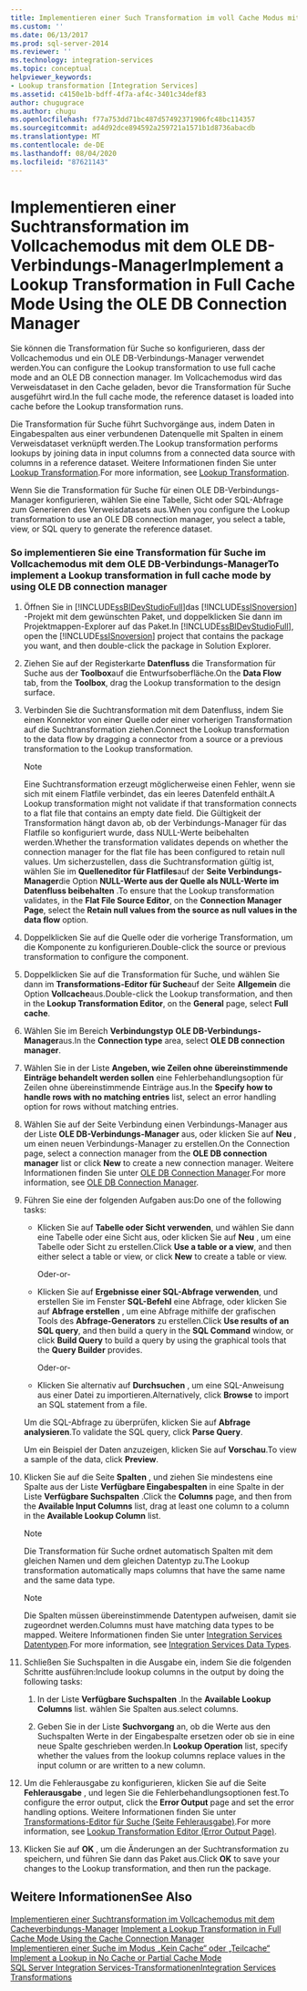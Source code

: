 ```yaml
---
title: Implementieren einer Such Transformation im voll Cache Modus mithilfe des OLE DB-Verbindungs-Managers | Microsoft-Dokumentation
ms.custom: ''
ms.date: 06/13/2017
ms.prod: sql-server-2014
ms.reviewer: ''
ms.technology: integration-services
ms.topic: conceptual
helpviewer_keywords:
- Lookup transformation [Integration Services]
ms.assetid: c4150e1b-bdff-4f7a-af4c-3401c34def83
author: chugugrace
ms.author: chugu
ms.openlocfilehash: f77a753dd71bc487d57492371906fc48bc114357
ms.sourcegitcommit: ad4d92dce894592a259721a1571b1d8736abacdb
ms.translationtype: MT
ms.contentlocale: de-DE
ms.lasthandoff: 08/04/2020
ms.locfileid: "87621143"
---
```

# <a name="implement-a-lookup-transformation-in-full-cache-mode-using-the-ole-db-connection-manager"></a><span data-ttu-id="cc85a-102">Implementieren einer Suchtransformation im Vollcachemodus mit dem OLE DB-Verbindungs-Manager</span><span class="sxs-lookup"><span data-stu-id="cc85a-102">Implement a Lookup Transformation in Full Cache Mode Using the OLE DB Connection Manager</span></span>
  <span data-ttu-id="cc85a-103">Sie können die Transformation für Suche so konfigurieren, dass der Vollcachemodus und ein OLE DB-Verbindungs-Manager verwendet werden.</span><span class="sxs-lookup"><span data-stu-id="cc85a-103">You can configure the Lookup transformation to use full cache mode and an OLE DB connection manager.</span></span> <span data-ttu-id="cc85a-104">Im Vollcachemodus wird das Verweisdataset in den Cache geladen, bevor die Transformation für Suche ausgeführt wird.</span><span class="sxs-lookup"><span data-stu-id="cc85a-104">In the full cache mode, the reference dataset is loaded into cache before the Lookup transformation runs.</span></span>  
  
 <span data-ttu-id="cc85a-105">Die Transformation für Suche führt Suchvorgänge aus, indem Daten in Eingabespalten aus einer verbundenen Datenquelle mit Spalten in einem Verweisdataset verknüpft werden.</span><span class="sxs-lookup"><span data-stu-id="cc85a-105">The Lookup transformation performs lookups by joining data in input columns from a connected data source with columns in a reference dataset.</span></span> <span data-ttu-id="cc85a-106">Weitere Informationen finden Sie unter [Lookup Transformation](../data-flow/transformations/lookup-transformation.md).</span><span class="sxs-lookup"><span data-stu-id="cc85a-106">For more information, see [Lookup Transformation](../data-flow/transformations/lookup-transformation.md).</span></span>  
  
 <span data-ttu-id="cc85a-107">Wenn Sie die Transformation für Suche für einen OLE DB-Verbindungs-Manager konfigurieren, wählen Sie eine Tabelle, Sicht oder SQL-Abfrage zum Generieren des Verweisdatasets aus.</span><span class="sxs-lookup"><span data-stu-id="cc85a-107">When you configure the Lookup transformation to use an OLE DB connection manager, you select a table, view, or SQL query to generate the reference dataset.</span></span>  
  
### <a name="to-implement-a-lookup-transformation-in-full-cache-mode-by-using-ole-db-connection-manager"></a><span data-ttu-id="cc85a-108">So implementieren Sie eine Transformation für Suche im Vollcachemodus mit dem OLE DB-Verbindungs-Manager</span><span class="sxs-lookup"><span data-stu-id="cc85a-108">To implement a Lookup transformation in full cache mode by using OLE DB connection manager</span></span>  
  
1.  <span data-ttu-id="cc85a-109">Öffnen Sie in [!INCLUDE[ssBIDevStudioFull](../../includes/ssbidevstudiofull-md.md)]das [!INCLUDE[ssISnoversion](../../includes/ssisnoversion-md.md)] -Projekt mit dem gewünschten Paket, und doppelklicken Sie dann im Projektmappen-Explorer auf das Paket.</span><span class="sxs-lookup"><span data-stu-id="cc85a-109">In [!INCLUDE[ssBIDevStudioFull](../../includes/ssbidevstudiofull-md.md)], open the [!INCLUDE[ssISnoversion](../../includes/ssisnoversion-md.md)] project that contains the package you want, and then double-click the package in Solution Explorer.</span></span>  
  
2.  <span data-ttu-id="cc85a-110">Ziehen Sie auf der Registerkarte **Datenfluss** die Transformation für Suche aus der **Toolbox**auf die Entwurfsoberfläche.</span><span class="sxs-lookup"><span data-stu-id="cc85a-110">On the **Data Flow** tab, from the **Toolbox**, drag the Lookup transformation to the design surface.</span></span>  
  
3.  <span data-ttu-id="cc85a-111">Verbinden Sie die Suchtransformation mit dem Datenfluss, indem Sie einen Konnektor von einer Quelle oder einer vorherigen Transformation auf die Suchtransformation ziehen.</span><span class="sxs-lookup"><span data-stu-id="cc85a-111">Connect the Lookup transformation to the data flow by dragging a connector from a source or a previous transformation to the Lookup transformation.</span></span>  
  
    > [!NOTE]  
    >  <span data-ttu-id="cc85a-112">Eine Suchtransformation erzeugt möglicherweise einen Fehler, wenn sie sich mit einem Flatfile verbindet, das ein leeres Datenfeld enthält.</span><span class="sxs-lookup"><span data-stu-id="cc85a-112">A Lookup transformation might not validate if that transformation connects to a flat file that contains an empty date field.</span></span> <span data-ttu-id="cc85a-113">Die Gültigkeit der Transformation hängt davon ab, ob der Verbindungs-Manager für das Flatfile so konfiguriert wurde, dass NULL-Werte beibehalten werden.</span><span class="sxs-lookup"><span data-stu-id="cc85a-113">Whether the transformation validates depends on whether the connection manager for the flat file has been configured to retain null values.</span></span> <span data-ttu-id="cc85a-114">Um sicherzustellen, dass die Suchtransformation gültig ist, wählen Sie im **Quelleneditor für Flatfiles**auf der **Seite Verbindungs-Manager**die Option **NULL-Werte aus der Quelle als NULL-Werte im Datenfluss beibehalten** .</span><span class="sxs-lookup"><span data-stu-id="cc85a-114">To ensure that the Lookup transformation validates, in the **Flat File Source Editor**, on the **Connection Manager Page**, select the **Retain null values from the source as null values in the data flow** option.</span></span>  
  
4.  <span data-ttu-id="cc85a-115">Doppelklicken Sie auf die Quelle oder die vorherige Transformation, um die Komponente zu konfigurieren.</span><span class="sxs-lookup"><span data-stu-id="cc85a-115">Double-click the source or previous transformation to configure the component.</span></span>  
  
5.  <span data-ttu-id="cc85a-116">Doppelklicken Sie auf die Transformation für Suche, und wählen Sie dann im **Transformations-Editor für Suche**auf der Seite **Allgemein** die Option **Vollcache**aus.</span><span class="sxs-lookup"><span data-stu-id="cc85a-116">Double-click the Lookup transformation, and then in the **Lookup Transformation Editor**, on the **General** page, select **Full cache**.</span></span>  
  
6.  <span data-ttu-id="cc85a-117">Wählen Sie im Bereich **Verbindungstyp** **OLE DB-Verbindungs-Manager**aus.</span><span class="sxs-lookup"><span data-stu-id="cc85a-117">In the **Connection type** area, select **OLE DB connection manager**.</span></span>  
  
7.  <span data-ttu-id="cc85a-118">Wählen Sie in der Liste **Angeben, wie Zeilen ohne übereinstimmende Einträge behandelt werden sollen** eine Fehlerbehandlungsoption für Zeilen ohne übereinstimmende Einträge aus.</span><span class="sxs-lookup"><span data-stu-id="cc85a-118">In the **Specify how to handle rows with no matching entries** list, select an error handling option for rows without matching entries.</span></span>  
  
8.  <span data-ttu-id="cc85a-119">Wählen Sie auf der Seite Verbindung einen Verbindungs-Manager aus der Liste **OLE DB-Verbindungs-Manager** aus, oder klicken Sie auf **Neu** , um einen neuen Verbindungs-Manager zu erstellen.</span><span class="sxs-lookup"><span data-stu-id="cc85a-119">On the Connection page, select a connection manager from the **OLE DB connection manager** list or click **New** to create a new connection manager.</span></span> <span data-ttu-id="cc85a-120">Weitere Informationen finden Sie unter [OLE DB Connection Manager](ole-db-connection-manager.md).</span><span class="sxs-lookup"><span data-stu-id="cc85a-120">For more information, see [OLE DB Connection Manager](ole-db-connection-manager.md).</span></span>  
  
9. <span data-ttu-id="cc85a-121">Führen Sie eine der folgenden Aufgaben aus:</span><span class="sxs-lookup"><span data-stu-id="cc85a-121">Do one of the following tasks:</span></span>  
  
    -   <span data-ttu-id="cc85a-122">Klicken Sie auf **Tabelle oder Sicht verwenden**, und wählen Sie dann eine Tabelle oder eine Sicht aus, oder klicken Sie auf **Neu** , um eine Tabelle oder Sicht zu erstellen.</span><span class="sxs-lookup"><span data-stu-id="cc85a-122">Click **Use a table or a view**, and then either select a table or view, or click **New** to create a table or view.</span></span>  
  
         <span data-ttu-id="cc85a-123">Oder</span><span class="sxs-lookup"><span data-stu-id="cc85a-123">-or-</span></span>  
  
    -   <span data-ttu-id="cc85a-124">Klicken Sie auf **Ergebnisse einer SQL-Abfrage verwenden**, und erstellen Sie im Fenster **SQL-Befehl** eine Abfrage, oder klicken Sie auf **Abfrage erstellen** , um eine Abfrage mithilfe der grafischen Tools des **Abfrage-Generators** zu erstellen.</span><span class="sxs-lookup"><span data-stu-id="cc85a-124">Click **Use results of an SQL query**, and then build a query in the **SQL Command** window, or click **Build Query** to build a query by using the graphical tools that the **Query Builder** provides.</span></span>  
  
         <span data-ttu-id="cc85a-125">Oder</span><span class="sxs-lookup"><span data-stu-id="cc85a-125">-or-</span></span>  
  
    -   <span data-ttu-id="cc85a-126">Klicken Sie alternativ auf **Durchsuchen** , um eine SQL-Anweisung aus einer Datei zu importieren.</span><span class="sxs-lookup"><span data-stu-id="cc85a-126">Alternatively, click **Browse** to import an SQL statement from a file.</span></span>  
  
     <span data-ttu-id="cc85a-127">Um die SQL-Abfrage zu überprüfen, klicken Sie auf **Abfrage analysieren**.</span><span class="sxs-lookup"><span data-stu-id="cc85a-127">To validate the SQL query, click **Parse Query**.</span></span>  
  
     <span data-ttu-id="cc85a-128">Um ein Beispiel der Daten anzuzeigen, klicken Sie auf **Vorschau**.</span><span class="sxs-lookup"><span data-stu-id="cc85a-128">To view a sample of the data, click **Preview**.</span></span>  
  
10. <span data-ttu-id="cc85a-129">Klicken Sie auf die Seite **Spalten** , und ziehen Sie mindestens eine Spalte aus der Liste **Verfügbare Eingabespalten** in eine Spalte in der Liste **Verfügbare Suchspalten** .</span><span class="sxs-lookup"><span data-stu-id="cc85a-129">Click the **Columns** page, and then from the **Available Input Columns** list, drag at least one column to a column in the **Available Lookup Column** list.</span></span>  
  
    > [!NOTE]  
    >  <span data-ttu-id="cc85a-130">Die Transformation für Suche ordnet automatisch Spalten mit dem gleichen Namen und dem gleichen Datentyp zu.</span><span class="sxs-lookup"><span data-stu-id="cc85a-130">The Lookup transformation automatically maps columns that have the same name and the same data type.</span></span>  
  
    > [!NOTE]  
    >  <span data-ttu-id="cc85a-131">Die Spalten müssen übereinstimmende Datentypen aufweisen, damit sie zugeordnet werden.</span><span class="sxs-lookup"><span data-stu-id="cc85a-131">Columns must have matching data types to be mapped.</span></span> <span data-ttu-id="cc85a-132">Weitere Informationen finden Sie unter [Integration Services Datentypen](../data-flow/integration-services-data-types.md).</span><span class="sxs-lookup"><span data-stu-id="cc85a-132">For more information, see [Integration Services Data Types](../data-flow/integration-services-data-types.md).</span></span>  
  
11. <span data-ttu-id="cc85a-133">Schließen Sie Suchspalten in die Ausgabe ein, indem Sie die folgenden Schritte ausführen:</span><span class="sxs-lookup"><span data-stu-id="cc85a-133">Include lookup columns in the output by doing the following tasks:</span></span>  
  
    1.  <span data-ttu-id="cc85a-134">In der Liste **Verfügbare Suchspalten** .</span><span class="sxs-lookup"><span data-stu-id="cc85a-134">In the **Available Lookup Columns** list.</span></span> <span data-ttu-id="cc85a-135">wählen Sie Spalten aus.</span><span class="sxs-lookup"><span data-stu-id="cc85a-135">select columns.</span></span>  
  
    2.  <span data-ttu-id="cc85a-136">Geben Sie in der Liste **Suchvorgang** an, ob die Werte aus den Suchspalten Werte in der Eingabespalte ersetzen oder ob sie in eine neue Spalte geschrieben werden.</span><span class="sxs-lookup"><span data-stu-id="cc85a-136">In **Lookup Operation** list, specify whether the values from the lookup columns replace values in the input column or are written to a new column.</span></span>  
  
12. <span data-ttu-id="cc85a-137">Um die Fehlerausgabe zu konfigurieren, klicken Sie auf die Seite **Fehlerausgabe** , und legen Sie die Fehlerbehandlungsoptionen fest.</span><span class="sxs-lookup"><span data-stu-id="cc85a-137">To configure the error output, click the **Error Output** page and set the error handling options.</span></span> <span data-ttu-id="cc85a-138">Weitere Informationen finden Sie unter [Transformations-Editor für Suche &#40;Seite Fehlerausgabe&#41;](../lookup-transformation-editor-error-output-page.md).</span><span class="sxs-lookup"><span data-stu-id="cc85a-138">For more information, see [Lookup Transformation Editor &#40;Error Output Page&#41;](../lookup-transformation-editor-error-output-page.md).</span></span>  
  
13. <span data-ttu-id="cc85a-139">Klicken Sie auf **OK** , um die Änderungen an der Suchtransformation zu speichern, und führen Sie dann das Paket aus.</span><span class="sxs-lookup"><span data-stu-id="cc85a-139">Click **OK** to save your changes to the Lookup transformation, and then run the package.</span></span>  
  
## <a name="see-also"></a><span data-ttu-id="cc85a-140">Weitere Informationen</span><span class="sxs-lookup"><span data-stu-id="cc85a-140">See Also</span></span>  
 <span data-ttu-id="cc85a-141">[Implementieren einer Suchtransformation im Vollcachemodus mit dem Cacheverbindungs-Manager](lookup-transformation-full-cache-mode-ole-db-connection-manager.md) </span><span class="sxs-lookup"><span data-stu-id="cc85a-141">[Implement a Lookup Transformation in Full Cache Mode Using the Cache Connection Manager](lookup-transformation-full-cache-mode-ole-db-connection-manager.md) </span></span>  
 <span data-ttu-id="cc85a-142">[Implementieren einer Suche im Modus „Kein Cache“ oder „Teilcache“](../data-flow/transformations/implement-a-lookup-in-no-cache-or-partial-cache-mode.md) </span><span class="sxs-lookup"><span data-stu-id="cc85a-142">[Implement a Lookup in No Cache or Partial Cache Mode](../data-flow/transformations/implement-a-lookup-in-no-cache-or-partial-cache-mode.md) </span></span>  
 [<span data-ttu-id="cc85a-143">SQL Server Integration Services-Transformationen</span><span class="sxs-lookup"><span data-stu-id="cc85a-143">Integration Services Transformations</span></span>](../data-flow/transformations/integration-services-transformations.md)  
  
  
